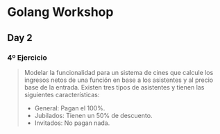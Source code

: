 # Golang Workshop
## Day 2
### 4º Ejercicio

> Modelar la funcionalidad para un sistema de cines que calcule los ingresos netos de una función en base a los asistentes y al precio base de la entrada. Existen tres tipos de asistentes y tienen las siguientes características:
> * General: Pagan el 100%.
> * Jubilados: Tienen un 50% de descuento.
> * Invitados: No pagan nada.
